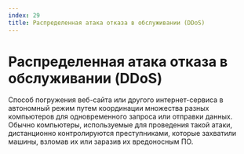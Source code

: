 ```yaml
---
index: 29
title: Распределенная атака отказа в обслуживании (DDoS)
---
```

# Распределенная атака отказа в обслуживании (DDoS)

Способ погружения веб-сайта или другого интернет-сервиса в автономный режим путем координации множества разных компьютеров для одновременного запроса или отправки данных. Обычно компьютеры, используемые для проведения такой атаки, дистанционно контролируются преступниками, которые захватили машины, взломав их или заразив их вредоносным ПО.